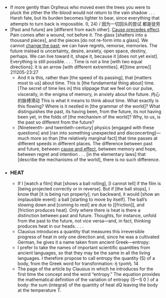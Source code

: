 - If more gently than Orpheus
who moved even the trees
you were to pluck the zither
the life-blood would not return
to the vain shadow . . .
Harsh fate,
but its burden becomes lighter
to bear, since everything
that attempts to turn back
is impossible. (I, 24) / 因为一切回头的尝试 都是徒劳
- [Past and future] are [different from each other]. [Cause precedes effect](((nvbzShJny))). Pain comes after a wound, not before it. The glass [shatters into a thousand pieces], and the pieces [do not re-form into a glass]. We cannot [change the past](((F7OVQ6hnu))); we can have regrets, remorse, memories. The future instead is uncertainty, desire, anxiety, open space, destiny, perhaps. We can live toward it, shape it, because it [does not yet exist]. Everything is still possible. . . . Time is not a line [with two equal directions]: it is an arrow [with different extremities]. #[[time arrow]]
211205-23:27
    - And it is this, rather than [the speed of its passing], that [matters most to us] about time. This is [the fundamental thing about] time. [The secret of time lies in] this slippage that we feel on our pulse, viscerally, in the enigma of memory, in anxiety about the future. 内心的脉搏滑动 This is what it means to think about time. What exactly is this flowing? Where is it nestled in [the grammar of the world]? What distinguishes the past, its having been, from the future, its not having been yet, in the folds of [the mechanism of the world]? Why, to us, is the past so different from the future?
    - [Nineteenth- and twentieth-century] physics [engaged with these questions] and [ran into something unexpected and disconcerting]—much more so than [the relatively marginal fact] that time passes at different speeds in different places. The difference between past and future, between [cause and effect](((axQMCf1xH))), between memory and hope, between regret and intention . . . [in the elementary laws] that [describe the mechanisms of the world], there is no such difference.
- ### HEAT
    - If I [watch a film] that [shows a ball rolling], [I cannot tell] if the film is [being projected correctly or in reverse]. But if [the ball stops], I know that [it is being run properly]; run backward, it would [show an implausible event]: a ball [starting to move by itself]. The ball’s slowing down and [coming to rest] are due to [[friction]], and [friction produces heat]. Only where there is heat is there a distinction between past and future. Thoughts, for instance, unfold from the past to the future, not vice versa—and, in fact, thinking produces heat in our heads. . . .
    - Clausius introduces a quantity that measures this irreversible progress of heat in only one direction and, since he was a cultivated German, he gives it a name taken from ancient Greek—entropy:
    - I prefer to take the names of important scientific quantities from ancient languages, so that they may be the same in all the living languages. I therefore propose to call entropy the quantity (S) of a body, from the Greek word for transformation: ἡ τροπὴ. 14
    - The page of the article by Clausius in which he introduces for the first time the concept and the word “entropy.” The equation provides the mathematical definition of the variation of entropy (S—S 0 ) of a body: the sum (integral) of the quantity of heat dQ leaving the body at the temperature T.
